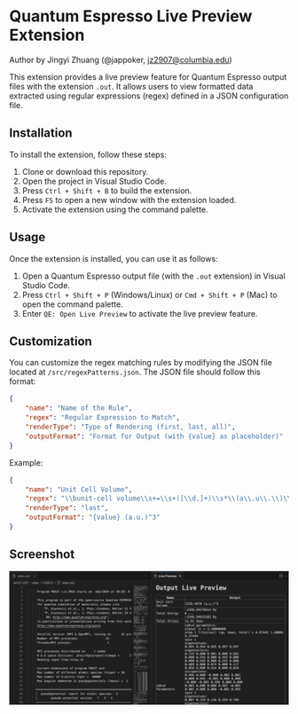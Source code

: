 # Quantum Espresso Live Preview Extension

Author by Jingyi Zhuang (@jappoker, [jz2907@columbia.edu](mailto:jz2907@columbia.edu))

This extension provides a live preview feature for Quantum Espresso output files with the extension `.out`. It allows users to view formatted data extracted using regular expressions (regex) defined in a JSON configuration file.

## Installation

To install the extension, follow these steps:

1. Clone or download this repository.
2. Open the project in Visual Studio Code.
3. Press `Ctrl + Shift + B` to build the extension.
4. Press `F5` to open a new window with the extension loaded.
5. Activate the extension using the command palette.

## Usage

Once the extension is installed, you can use it as follows:

1. Open a Quantum Espresso output file (with the `.out` extension) in Visual Studio Code.
2. Press `Ctrl + Shift + P` (Windows/Linux) or `Cmd + Shift + P` (Mac) to open the command palette.
3. Enter `QE: Open Live Preview` to activate the live preview feature.

## Customization

You can customize the regex matching rules by modifying the JSON file located at `/src/regexPatterns.json`. The JSON file should follow this format:

```json
{
    "name": "Name of the Rule",
    "regex": "Regular Expression to Match",
    "renderType": "Type of Rendering (first, last, all)",
    "outputFormat": "Format for Output (with {value} as placeholder)"
}
```

Example:

```json
{
    "name": "Unit Cell Volume",
    "regex": "\\bunit-cell volume\\s+=\\s+([\\d.]+)\\s*\\(a\\.u\\.\\)\\^3",
    "renderType": "last",
    "outputFormat": "{value} (a.u.)^3"
}
```

## Screenshot
![Screenshot](./screenshot.png)